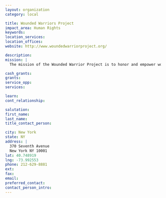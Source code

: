 ```yaml
---
layout: organization
category: local

title: Wounded Warriors Project
impact_area: Human Rights
keywords: 
location_services: 
location_offices: 
website: http://www.woundedwarriorproject.org/

description: 
mission: |
  The mission of the Wounded Warrior Project is to honor and empower wounded warriors. 		

cash_grants: 
grants: 
service_opp: 
services: 

learn: 
cont_relationship: 

salutation: 
first_name: 
last_name: 
title_contact_person: 

city: New York
state: NY
address: |
  370 Seventh Avenue  
  New York NY 10001
lat: 40.748919
lng: -73.992553
phone: 212-629-8881
ext: 
fax: 
email: 
preferred_contact: 
contact_person_intro: 
---
```

